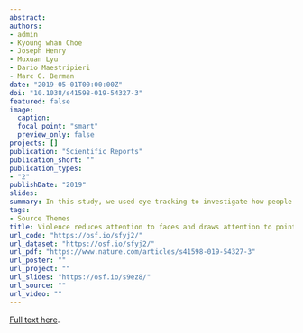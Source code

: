 ```yaml
---
abstract:
authors:
- admin
- Kyoung whan Choe
- Joseph Henry
- Muxuan Lyu
- Dario Maestripieri
- Marc G. Berman
date: "2019-05-01T00:00:00Z"
doi: "10.1038/s41598-019-54327-3"
featured: false
image:
  caption:
  focal_point: "smart"
  preview_only: false
projects: []
publication: "Scientific Reports"
publication_short: ""
publication_types:
- "2"
publishDate: "2019"
slides:
summary: In this study, we used eye tracking to investigate how people gather visual information from scenes of violence
tags:
- Source Themes
title: Violence reduces attention to faces and draws attention to points of contact
url_code: "https://osf.io/sfyj2/"
url_dataset: "https://osf.io/sfyj2/"
url_pdf: "https://www.nature.com/articles/s41598-019-54327-3"
url_poster: ""
url_project: ""
url_slides: "https://osf.io/s9ez8/"
url_source: ""
url_video: ""
---
```



[Full text here](https://www.nature.com/articles/s41598-019-54327-3).